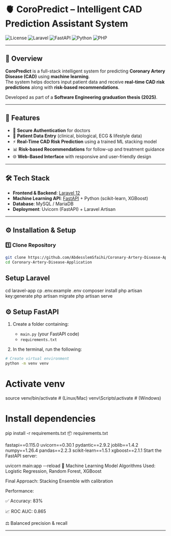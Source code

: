 # 🫀 CoroPredict – Intelligent CAD Prediction Assistant System

![License](https://img.shields.io/badge/License-MIT-blue.svg)
![Laravel](https://img.shields.io/badge/Laravel-12-red?logo=laravel)
![FastAPI](https://img.shields.io/badge/FastAPI-0.115-green?logo=fastapi)
![Python](https://img.shields.io/badge/Python-3.10-yellow?logo=python)
![PHP](https://img.shields.io/badge/PHP-8.2-purple?logo=php)

---

## 📌 Overview
**CoroPredict** is a full-stack intelligent system for predicting **Coronary Artery Disease (CAD)** using **machine learning**.  
The system helps doctors input patient data and receive **real-time CAD risk predictions** along with **risk-based recommendations**.

Developed as part of a **Software Engineering graduation thesis (2025)**.

---

## 🚀 Features
- 🔐 **Secure Authentication** for doctors  
- 📝 **Patient Data Entry** (clinical, biological, ECG & lifestyle data)  
- ⚡ **Real-Time CAD Risk Prediction** using a trained ML stacking model  
- 📊 **Risk-based Recommendations** for follow-up and treatment guidance  
- 🌐 **Web-Based Interface** with responsive and user-friendly design  

---

## 🛠️ Tech Stack
- **Frontend & Backend**: [Laravel 12](https://laravel.com/)  
- **Machine Learning API**: [FastAPI](https://fastapi.tiangolo.com/) + Python (scikit-learn, XGBoost)  
- **Database**: MySQL / MariaDB  
- **Deployment**: Uvicorn (FastAPI) + Laravel Artisan  

---


## ⚙️ Installation & Setup

### 1️⃣ Clone Repository
```bash
git clone https://github.com/AbdesslemSfaihi/Coronary-Artery-Disease-Application.git
cd Coronary-Artery-Disease-Application
```

## Setup Laravel

cd laravel-app
cp .env.example .env
composer install
php artisan key:generate
php artisan migrate
php artisan serve

## ⚙️ Setup FastAPI

1. Create a folder containing:
   - `main.py` (your FastAPI code)
   - `requirements.txt`

2. In the terminal, run the following:

```bash
# Create virtual environment
python -m venv venv
```
# Activate venv
source venv/bin/activate   # (Linux/Mac) 
 venv\Scripts\activate      # (Windows)

# Install dependencies
pip install -r requirements.txt
📦 requirements.txt

fastapi==0.115.0
uvicorn==0.30.1
pydantic==2.9.2
joblib==1.4.2
numpy==1.26.4
pandas==2.2.3
scikit-learn==1.5.1
xgboost==2.1.1
Start the FastAPI server:

uvicorn main:app --reload
🧠 Machine Learning Model
Algorithms Used: Logistic Regression, Random Forest, XGBoost

Final Approach: Stacking Ensemble with calibration

Performance:

✅ Accuracy: 83%

📈 ROC AUC: 0.865

⚖️ Balanced precision & recall

---
